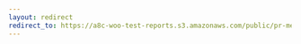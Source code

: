 ```yaml
---
layout: redirect
redirect_to: https://a8c-woo-test-reports.s3.amazonaws.com/public/pr-merge/37622/api/index.html
---
```

